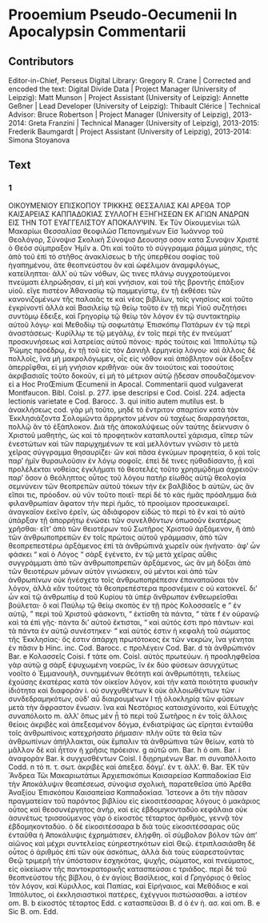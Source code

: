 # Prooemium Pseudo-Oecumenii In Apocalypsin Commentarii  

## Contributors  
Editor-in-Chief, Perseus Digital Library: Gregory R. Crane | Corrected and encoded the text: Digital Divide Data | Project Manager (University of Leipzig): Matt Munson | Project Assistant (University of Leipzig): Annette Geßner | Lead Developer (University of Leipzig): Thibault Clérice | Technical Advisor: Bruce Robertson | Project Manager (University of Leipzig), 2013-2014: Greta Franzini | Technical Manager (University of Leipzig), 2013-2015: Frederik Baumgardt | Project Assistant (University of Leipzig), 2013-2014: Simona Stoyanova  

## Text  
### 1  
ΟΙKΟΥMΕΝΙΟΥ ΕΠΙΣΚΟΠΟΥ ΤΡΙΚΚΗΣ ΘΕΣΣΑΛΙΑΣ ΚΑΙ ΑΡΕΘΑ ΤΟΡ ΚΑΙΣΑΡΕΙΑΣ ΚΑΠΠΑΔΟΚΙΑΣ ΣΥΛΛΟΓΗ ΕΞΗΓΗΣΕΩΝ ΕΚ ΑΓΙΩΝ ΑΝΔΡΩΝ ΕΙΣ THN TOT ΕΥΑΓΓΕΛΙΣΤΟΥ ΑΠΟΚΑΛΥΨΙΝ. Ἐκ Τῦν Οἰκουμενίωι τῶλ Μακαρίωι Θεσσαλίασ θεοφιλῶσ Πεπονημένων Εἰσ Ἰωάννορ τοῦ Θεολόγορ, Σύνοψισ Σκολικὴ Σύνοψισ Δεουσησ οσον κατα Συνοψιν Χριστὲ ὁ Θεὸσ σύμπραξον Ἠμῖν a. Οτι καὶ τοῦτο τὸ σύγγραμμα ῥάμμα μύησις, τῆς ἀπὸ τοῦ ἐπὶ τὸ στῆθος ἀνακλἰσεως b τῆς ὑπερθέου σοφίας τοῦ ἠγαπημένου, ἅτε θεοπνεύστου ὃν καὶ ὠφέλιμον ἀναμφιλόγως, κατείληπται· ἀλλ’ οὐ τῶν νόθων, ὥς τινες πλάνῳ συγχροτούμενοι πνεύματι ἐληρώδησαν, εἰ μὴ καὶ γνήσιον, καὶ τοῦ τῆς βροντῆς ἐπάξιον υἱοῦ. εἴγε πιστέον Ἀθανασίῳ τῷ παμμεγίστῳ, ἐν τῇ ἐκθέσει τῶν κανονιζομένων τῆς παλαιᾶς τε καὶ νέας βιβλίων, τοῖς γνησίοις καὶ τοῦτο ἐγκρίνοντἰ ἀλλὰ καὶ Βασιλείῳ τῷ θείῳ τοῦτο ἐν τῇ περὶ Υἱοῦ συζητήσει συντόμῳ ἔδειξε, καὶ Γρηγορίῳ τῷ θείῳ τὸν λόγον ἐν τῷ συντακτηρίῳ αὐτοῦ λόγῳ· καὶ Μεθοδίῳ τῷ σοφωτάτῳ Ἐπισκόπῳ Πατάρων ἐν τῷ περὶ ἀναστάσεως· Κυρίλλῳ τε τῷ μεγάλῳ, ἐν τοῖς περὶ τῆς ἐν πνεύματ’ προσκυνήσεως καὶ λατρείας αὐτοῦ πόνοις· πρὸς τούτοις καὶ Ἱππολύτῳ τῷ Ῥώμης προέδρῳ, ἐν τῇ τοῦ εἰς τὸν Δανιὴλ ἑρμηνείᾳ λόγου· καὶ ἄλλοις δὲ πολλοῖς, ἵνα μὴ μακρολόγωμεν, οἷς εἰς νόθον καὶ ἀπόβλητον οὐκ ἔδοξεν ἀπερρῖφθαι, εἰ μὴ γνήσιον κριθῆναι· οὐκ ἃν τοιούτοις καὶ τοσούτοις ἀκριβασιαῖς τοῦτο δοκοῦν, εἰ μὴ τὸ μέτριον αὐτῷ ᾔδεσαν σπουδαζόμενον· εἰ a Hoc ProŒmium Œcumenii in Apocal. Commentarii quod vulgaverat Montfaucon. Bibl. Coisl. p. 277. ipse descripsi e Cod. Coisl. 224. adjecta lectionis varietate e Cod. Barocc. 3. qui initio autem mutilus est. b ἀνακλήσεως cod. γὰρ μὴ τοῦτο, μηδὲ τὸ ἔντριτον σπαρτίον κατὰ τὸν Ἐκκλησιάζοντα Σολομῶντα ἄρρηκτον μένον οὐ ταχέως διαρραγήσεται, πολλῷ ἃν τὸ ἑξάπλοκον. Διὰ τῆς ἀποκαλύψεως οὖν ταύτης δείκνυσιν ὁ Χριστοῦ μαθητὴς, ὡς καὶ τὸ προφητικὸν καταπλουτεῖ χάρισμα, εἴπερ τῶν ἐνεστώτων καὶ τῶν παρῳχημένων τε καὶ μελλόντων γνῶσιν τὸ μετὰ χεῖρας σύγγραμμα θησαυρίζει· ὣν καὶ πᾶσα ἐγκύμων προφητεία, ὃ καὶ τοῖς παρ’ ἡμῖν θυραυλοῦσιν ἐν λόγῳ σοφοῖς. ἐπεὶ δέ τινες ηὐθαδίσαντο, ᾗ καὶ προλέλεκται νοθείας ἐγκλήματι τὸ θεοτελὲς τοῦτο χρησμῴδημα ἀχρειοῦν· παρ’ ὅσον ὁ θεόληπτος οὗτος τοῦ λόγου πατὴρ εἰωθὸς αὐτῷ θεολογία σεμνύνειν τῶν θεοπρεπῶν αὐτοῦ τόκων τὴν ἐκ βαλβίδος b αὐτῶν, ὡς ἃν εἴποι τις, πρόοδον. οὐ νῦν τοῦτο ποιεῖ· περὶ δὲ τὸ κἀς ἡμᾶς πρόσλημμα διὰ φιλανθρωπίαν ἄφατον τὴν περὶ ἡμᾶς, τὸ προοίμιον προσευκαιρεῖ. ἀναγκαῖον ἐκεῖνο ἐρεῖν, ὡς ἀδιάφορον εἰδὼς τὸ περὶ τὸ ἓν καὶ τὸ αὐτὸ ὑπάρξαν τῇ ἀπορρήτῳ ἑνώσει τῶν συνελθόντων ὁπωσοῦν ἑκατέρως χρῆσθαι· εἴτ’ ἀπὸ τῶν θειοτέρων τοῦ Σωτῆρος Χριστοῦ ἀρξάμενον, ἣ ἀπὸ τῶν ἀνθρωποπρεπῶν ἐν τοῖς πρώτοις αὐτοῦ γράμμασιν, ἀπὸ τῶν θεοπρεπεστέρω ἀρξάμενος ἐπὶ τὰ ἀνθρώπινά χωρεῖν οὐκ ἠνήνατο· ἀφ’ ὧν φάσκει “ καὶ ὁ Λόγος “ σὰρξ ἐγένετο, ἐν τῷ μετὰ χεῖρας αὖθις συγγράμματι ἀπὸ τῶν ἀνθρωποπρεπῶν ἀρξάμενος, ὡς ἃν μὴ δόξαι ἀπὸ τῶν θειοτέρων μόνων αὐτὸν γινώσκειν, οὐ μέντοι καὶ ἀπὸ τῶν ἀνθρωπίνων οὐκ ἠνέσχετο τοῖς ἀνθρωποπρέπεσιν ἐπαναπαῦσαι τὸν λόγον, ἀλλὰ κἂν τούτοις τὰ θεοπρεπέστερα προσνέμειν c οὐ κατοκνεῖ. δι’ ὧν καὶ τῷ ἀνθρωπίῳ d τοῦ Κυρίου τὰ ὑπὲρ ἄνθρωπον ἐνθεωρεῖσθαι βούλεται· ὃ καὶ Παύλῳ τῷ θείῳ σκοπὸς ἐν τῇ πρὸς Κολοσσαεῖς e “ ἐν αὐτῷ, ” περὶ τοῦ Χριστοῦ φάσκοντι, “ ἐκτίσθη τὰ πάντα, “ τάτε f ἐν οὐρανῷ καὶ τὰ ἐπὶ γῆς· πάντα δι’ αὐτοῦ ἔκτισται, “ καὶ αὐτός ἐστι πρὸ πάντων· καὶ τὰ πάντα ἐν αὐτῷ συνέστηκεν· “ καὶ αὐτός ἐστιν ἡ κεφαλὴ τοῦ σώματος τῆς Ἐκκλησίας· ὅς ἐστιν ἀπάρχη πρωτότοκος ἐκ τῶν νεκρὼν, ἴνα γένηται ἐν πᾶσιν b Hinc. inc. Cod. Barocc. c προλέγειν Cod. Bar. d τὰ ἀνθρώπινόν Bar. e Κολασσεῖς Coisi. f τάτε om. Coisl. αὐτὸς πρωτεύων. ἡ προσληφθεῖσα γὰρ αὐτῷ g σὰρξ ἐψυχωμένη νοερῶς, ἵν ἐκ δύο φύσεων ἀσυγχύτως νοοῖτο ὁ Ἐμμανουὴλ, συνημμένων θεότητι καὶ ἀνθρωπότητι, τελείως ἐχούσης ἑκατέρας κατὰ τὸν οἰκεῖον λόγον, καὶ τὴν κατὰ ποιότητα φυσικὴν ἰδιότητα καὶ διαφοράν i. οὐ συγχυθέντων k οὐκ ἀλλοιωθέντων τῶν συνδεδραμηκότων, οὐδ’ αὖ διαιρουμένων l τῇ ὁλοκληρίᾳ τῶν φύσεων μετὰ τὴν ἄφραστον ἕνωσιν. ἵνα καὶ Νεστόριος καταισχύνοιτο, καὶ Εὐτυχὴς συναπόλοιτο m. ἀλλ’ ὅπως μὲν ᾖ τὸ περὶ τοῦ Σωτῆρος n ἐν τοῖς ἄλλοις θείοις ἀκριβὲς καὶ ἀπεξεσμένον δόγμα, ἐνδιατρίψας ὡς εἴρηται ἐνταῦθα τοῖς ἀνθρωπίνοις κατεχρήσατο ῥήμασιν· πλὴν οὔτε τὰ θεῖα τῶν ἀνθρωπίνων ἀπήλλακται, οὐκ ἔμπαλιν τὰ ἀνθρώπινα τῶν θείων, κατὰ τὸ μᾶλλον δὲ καὶ ἧττον ἡ χρῆσις πρόεισιν. g αὐτῶ om. Bar. h ὁ om. Bar. i ἀναφορὰν Bar. k συγχυσθέντων Coisl. l διῃρημένων Bar. m συναπόλλοιτο Codd. n τὸ π. τ. σωτ. ἀκριβὲς καὶ ἀπεξεσ. δόγμ’. ἐν τ. ἀλλ’. θ. Bar. ἘΚ τῦν Ἄνδρεα Τῶι Μακαριωτάτωι Ἀρχιεπισκόπωι Καισαρείασ Καππαδοκίασ Εἰσ τὴν Ἀποκάλυψιν θεαπέσεωσ, σύνοψισ σχολικὴ, παρατεθεῖσα ὑπὸ Ἀρέθα Ἀναξίου Ἐπισκόπου Καισαπείασ Καππαδοκίασ. Ἴστεονκ a ὅτι τὴν πᾶσαν πραγματείαν τοῦ παρόντος βιβλίου εἰς εἰκοσιτέσσαρας λόγους ὁ μακάριος οὗτος καὶ θεοσυνέργητος ἀνὴρ, καὶ εἰς ἑβδομηκονταδύο κεφάλαια οὐκ ἀσυνέτως τρισσούμενος γὰρ ὁ εἰκοστὸς τέταρτος ἀριθμὸς, γεννᾷ τὸν ἑβδομηκονταδύο. ὁ δὲ εἱκοσιτέσσαρα b διὰ τοὺς εἰκοσιτέσσαρας οὓς ἐνταῦθα ἡ Ἀποκάλυψις ἐχρημάτισεν, ἐλήφθη. οἳ σύμβολον βόλον τῶν ἀπ’ αἰῶνος καὶ μέχρι συντελείας εὐηρεστηκότων εἰσὶ Θεῷ. ἐτριπλασιάσθη δὲ οὗτος ὁ ἀριθμὸς ἐπὶ τῶν οὐκ ἀσκόπως, ἀλλὰ διὰ τοὺς εὐαρεστοῦντας Θεῷ τριμερῆ τὴν ὑπόστασιν ἐσχηκότας, ψυχῆς, σώματος, καὶ πνεύματος, εἰς οἰκείωσιν τῆς παντοκρατορικῆς κατασπεύσαι c τριάδος. περὶ δὲ τοῦ θεοπνεύστου τῆς βίβλου, ὁ ἐν ἁγίοις Βασίλειος, καὶ d Γρηγόριος ὁ θεῖος τὸν λόγον, καὶ Κύριλλος, καὶ Παπίας, καὶ Εἰρήναιος, καὶ Μεθόδιος e καὶ Ἱππόλυτος, οἱ ἐκκλησιαστικοὶ πατέρες, ἐχέγγυοι πιστώσασθαι. a ἰστέον om. B. b εἰκοστὸς τέταρτος Edd. c κατασπεῦσαι B. d ὁ ἐν ἡ. ασ. καὶ om. B. e Sic B. om. Edd.  
